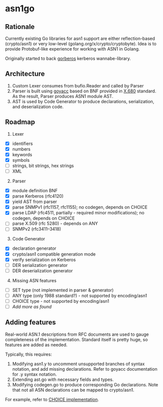# asn1go

## Rationale

Currently existing Go libraries for asn1 support are either reflection-based (crypto/asn1) or 
very low-level (golang.org/x/crypto/cryptobyte). Idea is to provide Protobuf-like experience for 
working with ASN1 in Golang.

Originally started to back [gorberos](https://github.com/chemikadze/gorberos) kerberos wannabe-library.

## Architecture

1) Custom Lexer consumes from bufio.Reader and called by Parser
2) Parser is built using [goyacc](https://godoc.org/golang.org/x/tools/cmd/goyacc)
 based on BNF provided in [X.680](https://www.itu.int/ITU-T/studygroups/com17/languages/X.680-0207.pdf) standard. 
 As the result, Parser produces ASN1 module AST.
3) AST is used by Code Generator to produce declarations, serialization, and deserialization code.

## Roadmap

1) Lexer
 - [x] identifiers
 - [x] numbers 
 - [x] keywords
 - [x] symbols
 - [ ] strings, bit strings, hex strings
 - [ ] XML
2) Parser
 - [x] module definition BNF
 - [x] parse Kerberos (rfc4120)
 - [x] yield AST from parser
 - [x] parse SNMPv1 (rfc1157, rfc1155); no codegen, depends on CHOICE
 - [x] parse LDAP (rfc4511, partially - required minor modifications); no codegen, depends on CHOICE
 - [ ] parse X.509 (rfc 5280) - depends on ANY
 - [ ] SNMPv2 (rfc3411–3418)
3) Code Generator
 - [x] declaration generator
 - [x] crypto/asn1 compatible generation mode
 - [x] verify serialization on Kerberos
 - [ ] DER serialization generator
 - [ ] DER deserialization generator
4) Missing ASN features
 - [ ] SET type (not implemented in parser & generator)
 - [ ] ANY type (only 1988 standard?) - not supported by encoding/asn1
 - [ ] CHOICE type - not supported by encoding/asn1
 - [ ] _Add more as found_

## Adding features

Real-world ASN.1 descriptions from RFC documents are used to gauge completeness of the implementation.
Standard itself is pretty huge, so features are added as needed.

Typically, this requires:

1) Modifying asn1.y to uncomment unsupported branches of syntax notation, and add missing declarations. 
   Refer to goyacc documentation for .y syntax notation.
2) Extending ast.go with necessary fields and types.
3) Modifying codegen.go to produce corresponding Go declarations. Note that not all ASN declarations can be mapped to 
   crypto/asn1. 

For example, refer to [CHOICE implementation](https://github.com/chemikadze/asn1go/commit/884e30ce6a93c4e9df7ad7711889651fbcda01ce).